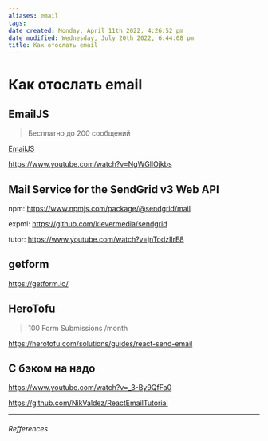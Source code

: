 ```yaml
---
aliases: email
tags: 
date created: Monday, April 11th 2022, 4:26:52 pm
date modified: Wednesday, July 20th 2022, 6:44:08 pm
title: Как отослать email
---
```


# Как отослать email

##  EmailJS

> Бесплатно до 200 сообщений

[EmailJS](https://www.emailjs.com/)

https://www.youtube.com/watch?v=NgWGllOjkbs

## Mail Service for the SendGrid v3 Web API

npm: https://www.npmjs.com/package/@sendgrid/mail

expml: https://github.com/klevermedia/sendgrid

tutor: https://www.youtube.com/watch?v=jnTodzIlrE8

## getform

https://getform.io/

## HeroTofu

>100 Form Submissions /month

https://herotofu.com/solutions/guides/react-send-email

## С бэком на надо

https://www.youtube.com/watch?v=_3-By9QfFa0

https://github.com/NikValdez/ReactEmailTutorial

---

###### Refferences
